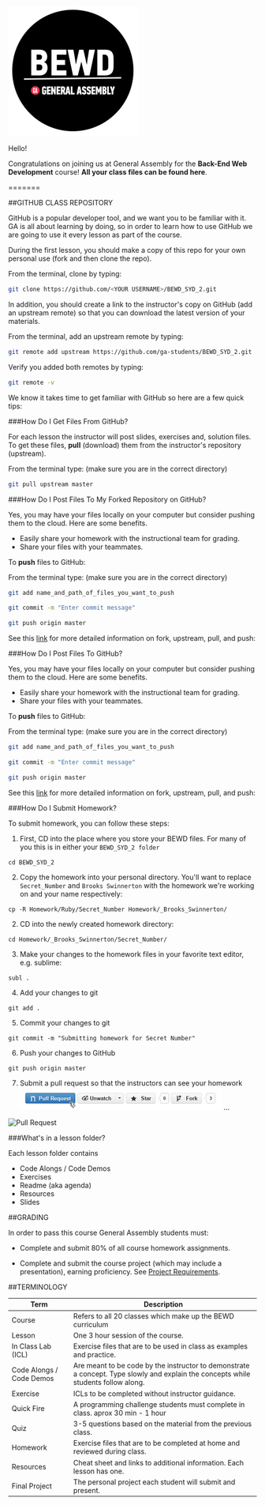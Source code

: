 ![BEWD_Logo](assets/BEWD_Logo.png)

Hello!

Congratulations on joining us at General Assembly for the __Back-End Web Development__ course! **All your class files can be found here**.

=======

##GITHUB CLASS REPOSITORY

GitHub is a popular developer tool, and we want you to be familiar with it. GA is all about learning by doing, so in order to learn how to use GitHub we are going to use it every lesson as part of the course.

During the first lesson, you should make a copy of this repo for your own personal use (fork and then clone the repo).

From the terminal, clone by typing:

```bash
git clone https://github.com/<YOUR USERNAME>/BEWD_SYD_2.git

```

In addition, you should create a link to the instructor's copy on GitHub (add an upstream remote) so that you can download the latest version of your materials.

From the terminal, add an upstream remote by typing:

```bash
git remote add upstream https://github.com/ga-students/BEWD_SYD_2.git
```

Verify you added both remotes by typing:

```bash
git remote -v
```

We know it takes time to get familiar with GitHub so here are a few quick tips:

###How Do I Get Files From GitHub?

For each lesson the instructor will post slides, exercises and, solution files. To get these files, __pull__ (download) them from the instructor's repository (upstream).

From the terminal type:
(make sure you are in the correct directory)

```bash
git pull upstream master
```

###How Do I Post Files To My Forked Repository on GitHub?

Yes, you may have your files locally on your computer but consider pushing them to the cloud. Here are some benefits.

*	Easily share your homework with the instructional team for grading.
*	Share your files with your teammates.

To __push__ files to GitHub:

From the terminal type:
(make sure you are in the correct directory)

```bash
git add name_and_path_of_files_you_want_to_push
```

```bash
git commit -m "Enter commit message"
```

```bash
git push origin master
```

See this [link](https://help.github.com/articles/fork-a-repo) for more detailed information on fork, upstream, pull, and push:


###How Do I Post Files To GitHub?

Yes, you may have your files locally on your computer but consider pushing them to the cloud. Here are some benefits.

*	Easily share your homework with the instructional team for grading.
*	Share your files with your teammates.

To __push__ files to GitHub:

From the terminal type:
(make sure you are in the correct directory)

```bash
git add name_and_path_of_files_you_want_to_push
```

```bash
git commit -m "Enter commit message"
```

```bash
git push origin master
```

See this [link](https://help.github.com/articles/fork-a-repo) for more detailed information on fork, upstream, pull, and push:


###How Do I Submit Homework?

To submit homework, you can follow these steps:

1. First, CD into the place where you store your BEWD files. For many of you this is in either your `BEWD_SYD_2 folder`

```
cd BEWD_SYD_2
```

2. Copy the homework into your personal directory. You'll want to replace `Secret_Number` and `Brooks Swinnerton` with the homework we're working on and your name respectively:
```
cp -R Homework/Ruby/Secret_Number Homework/_Brooks_Swinnerton/
```

2. CD into the newly created homework directory:
```
cd Homework/_Brooks_Swinnerton/Secret_Number/
```

3. Make your changes to the homework files in your favorite text editor, e.g. sublime:
```
subl .
```

4. Add your changes to git
```
git add .
```

5. Commit your changes to git
```
git commit -m "Submitting homework for Secret Number"
```

6. Push your changes to GitHub
```
git push origin master
```

7. Submit a pull request so that the instructors can see your homework
![Pull Request](assets/GitHub/pull_request_button.png)
...

![Pull Request](https://raw.github.com/ga-students/BEWD_NYC_4/master/assets/GitHub/pull_request_submit.png?login=jessicaGA&token=e33ec62b3ba68d5b41709e61ac49981d)

###What's in a lesson folder?

Each lesson folder contains

*	Code Alongs / Code Demos
*	Exercises
*	Readme (aka agenda)
*	Resources
*	Slides


##GRADING

In order to pass this course General Assembly students must:

*	Complete and submit 80% of all course homework assignments.

*	Complete and submit the course project (which may include a presentation), earning 	proficiency. See [Project Requirements](Final_Project/final_project_requirements.md).


##TERMINOLOGY

|Term|Description|
|---|---|
|Course|Refers to all 20 classes which make up the BEWD curriculum|
|Lesson |One 3 hour session of the course. |
|In Class Lab (ICL)|Exercise files that are to be used in class as examples and practice.|
|Code Alongs / Code Demos| Are meant to be code by the instructor to demonstrate a concept. Type slowly and explain the concepts while students follow along.|
|Exercise |ICLs to be completed without instructor guidance.|
|Quick Fire| A programming challenge students must complete in class. aprox 30 min - 1 hour|
|Quiz|3-5 questions based on the material from the previous class.|
|Homework|Exercise files that are to be completed at home and reviewed during class.|
|Resources| Cheat sheet and links to additional information. Each lesson has one.|
|Final Project|The personal project each student will submit and present.|








